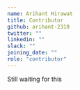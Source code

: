 ```yaml
---
name: Arihant Hirawat
title: Contributor
github: arihant-2310
twitter: ""
linkedin: ""
slack: ""
joining_date: ""
role: "contributor"
---
```


Still waiting for this
